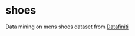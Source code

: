 # shoes
Data mining on mens shoes dataset from [Datafiniti](https://datafiniti.co/products/product-data/)
